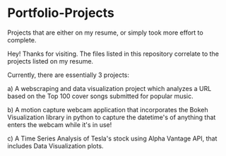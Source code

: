 # Portfolio-Projects
Projects that are either on my resume, or simply took more effort to complete.

Hey! Thanks for visiting. 
The files listed in this repository correlate to the projects listed on my resume. 

Currently, there are essentially 3 projects:

a) A webscraping and data visualization project which analyzes a URL based on the Top 100 cover songs submitted for popular music.

b) A motion capture webcam application that incorporates the Bokeh Visualization library in python to capture the datetime's of anything that enters the webcam while it's in use! 

c) A Time Series Analysis of Tesla's stock using Alpha Vantage API, that includes Data Visualization plots.
